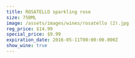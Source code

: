 ```yaml
---
title: ROSATELLO sparkling rose
size: 750ML
image: /assets/images/wines/rosatello (2).jpg
reg_price: $14.99
special_price: $9.99
expiration_date: 2016-05-11T00:00:00.000Z
show_wine: true
---
```



